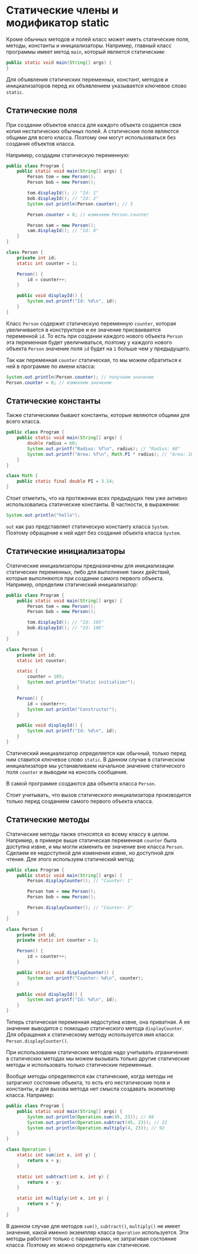 # Статические члены и модификатор static

Кроме обычных методов и полей класс может иметь статические поля, методы, константы и инициализаторы. Например, главный класс программы имеет метод `main`, который является статическим:

```java
public static void main(String[] args) {
}
```

Для объявления статических переменных, констант, методов и инициализаторов перед их объявлением указывается ключевое слово `static`.


## Статические поля
При создании объектов класса для каждого объекта создается своя копия нестатических обычных полей. А статические поля являются общими для всего класса. Поэтому они могут использоваться без создания объектов класса.

Например, создадим статическую переменную:

```java
public class Program {
    public static void main(String[] args) {
        Person tom = new Person();
        Person bob = new Person();

        tom.displayId(); // "Id: 1"
        bob.displayId(); // "Id: 2"
        System.out.println(Person.counter); // 3

        Person.counter = 8; // изменяем Person.counter

        Person sam = new Person();
        sam.displayId(); // "Id: 8"
    }
}

class Person {
    private int id;
    static int counter = 1;

    Person() {
        id = counter++;
    }

    public void displayId() {
        System.out.printf("Id: %d\n", id);
    }
}
```

Класс `Person` содержит статическую переменную `counter`, которая увеличивается в конструкторе и ее значение присваивается переменной `id`. То есть при создании каждого нового объекта `Person` эта переменная будет увеличиваться, поэтому у каждого нового объекта `Person` значение поля `id` будет на `1` больше чем у предыдущего.

Так как переменная `counter` статическая, то мы можем обратиться к ней в программе по имени класса:
```java
System.out.println(Person.counter); // получаем значение
Person.counter = 8; // изменяем значение
```


## Статические константы
Также статическими бывают константы, которые являются общими для всего класса.

```java
public class Program {
    public static void main(String[] args) {
        double radius = 60;
        System.out.printf("Radius: %f\n", radius); // "Radius: 60"
        System.out.printf("Area: %f\n", Math.PI * radius); // "Area: 188,4"
    }
}

class Math {
    public static final double PI = 3.14;
}
```

Стоит отметить, что на протяжении всех предыдущих тем уже активно использовались статические константы. В частности, в выражении:

```java
System.out.println("hello");
```

`out` как раз представляет статическую константу класса `System`. Поэтому обращение к ней идет без создания объекта класса `System`.


## Статические инициализаторы
Статические инициализаторы предназначены для инициализации статических переменных, либо для выполнения таких действий, которые выполняются при создании самого первого объекта. Например, определим статический инициализатор:

```java
public class Program {
    public static void main(String[] args) {
        Person tom = new Person();
        Person bob = new Person();

        tom.displayId(); // "Id: 105"
        bob.displayId(); // "Id: 106"
    }
}

class Person {
    private int id;
    static int counter;

    static {
        counter = 105;
        System.out.println("Static initializer");
    }

    Person() {
        id = counter++;
        System.out.println("Constructor");
    }

    public void displayId() {
        System.out.printf("Id: %d\n", id);
    }
}
```

Статический инициализатор определяется как обычный, только перед ним ставится ключевое слово `static`. В данном случае в статическом инициализаторе мы устанавливаем начальное значение статического поля `counter` и выводим на консоль сообщение.

В самой программе создаются два объекта класса `Person`.

Стоит учитывать, что вызов статического инициализатора производится только перед созданием самого первого объекта класса.


## Статические методы
Статические методы также относятся ко всему классу в целом. Например, в примере выше статическая переменная `counter` была доступна извне, и мы могли изменить ее значение вне класса `Person`. Сделаем ее недоступной для изменения извне, но доступной для чтения. Для этого используем статический метод:

```java
public class Program {
    public static void main(String[] args) {
        Person.displayCounter(); // "Counter: 1"

        Person tom = new Person();
        Person bob = new Person();

        Person.displayCounter(); // "Counter: 3"
    }
}

class Person {
    private int id;
    private static int counter = 1;

    Person() {
        id = counter++;
    }

    public static void displayCounter() {
        System.out.printf("Counter: %d\n", counter);
    }

    public void displayId() {
        System.out.printf("Id: %d\n", id);
    }
}
```

Теперь статическая переменная недоступна извне, она приватная. А ее значение выводится с помощью статического метода `displayCounter`. Для обращения к статическому методу используется имя класса: `Person.displayCounter()`.

При использовании статических методов надо учитывать ограничения: в статических методах мы можем вызывать только другие статические методы и использовать только статические переменные.

Вообще методы определяются как статические, когда методы не затрагиют состояние объекта, то есть его нестатические поля и константы, и для вызова метода нет смысла создавать экземпляр класса. Например:

```java
public class Program {
    public static void main(String[] args) {
        System.out.println(Operation.sum(45, 23)); // 68
        System.out.println(Operation.subtract(45, 23)); // 22
        System.out.println(Operation.multiply(4, 23)); // 92
    }
}

class Operation {
    static int sum(int x, int y) {
        return x + y;
    }

    static int subtract(int x, int y) {
        return x - y;
    }

    static int multiply(int x, int y) {
        return x * y;
    }
}

```

В данном случае для методов `sum()`, `subtract()`, `multiply()` не имеет значения, какой именно экземпляр класса `Operation` используется. Эти методы работают только с параметрами, не затрагивая состояние класса. Поэтому их можно определить как статические.